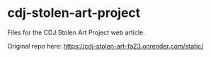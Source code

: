 # cdj-stolen-art-project

Files for the CDJ Stolen Art Project web article.

Original repo here: https://cdj-stolen-art-fa23.onrender.com/static/
